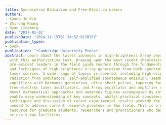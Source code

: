 ```yaml
---
title: Synchrotron Radiation and Free-Electron Lasers
authors:
- Kwang-Je Kim
- Zhirong Huang
- Ryan Lindberg
date: '2017-01-01'
publishDate: '2024-11-15T01:34:52.817015Z'
publication_types:
- book
publication: '*Cambridge University Press*'
abstract: Learn about the latest advances in high-brightness X-ray physics and technology
  with this authoritative text. Drawing upon the most recent theoretical developments,
  pre-eminent leaders in the field guide readers through the fundamental principles
  and techniques of high-brightness X-ray generation from both synchrotron and free-electron
  laser sources. A wide range of topics is covered, including high-brightness synchrotron
  radiation from undulators, self-amplified spontaneous emission, seeded high-gain
  amplifiers with harmonic generation, ultra-short pulses, tapering for higher power,
  free-electron laser oscillators, and X-ray oscillator and amplifier configuration.
  Novel mathematical approaches and numerous figures accompanied by intuitive explanations
  enable easy understanding of key concepts, whilst practical considerations of performance-improving
  techniques and discussion of recent experimental results provide the tools and knowledge
  needed to address current research problems in the field. This is a comprehensive
  resource for graduate students, researchers and practitioners who design, manage
  or use X-ray facilities.
---
```

